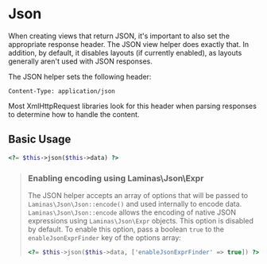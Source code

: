 # Json

When creating views that return JSON, it's important to also set the appropriate
response header.  The JSON view helper does exactly that. In addition, by
default, it disables layouts (if currently enabled), as layouts generally aren't
used with JSON responses.

The JSON helper sets the following header:

```http
Content-Type: application/json
```

Most XmlHttpRequest libraries look for this header when parsing responses to
determine how to handle the content.

## Basic Usage

```php
<?= $this->json($this->data) ?>
```

> ### Enabling encoding using Laminas\Json\Expr
>
> The JSON helper accepts an array of options that will be passed to
> `Laminas\Json\Json::encode()` and used internally to encode data.
> `Laminas\Json\Json::encode` allows the encoding of native JSON expressions
> using `Laminas\Json\Expr` objects. This option is disabled by default.
> To enable this option, pass a boolean `true` to the `enableJsonExprFinder`
> key of the options array:
>
> ```php
> <?= $this->json($this->data, ['enableJsonExprFinder' => true]) ?>
> ```
